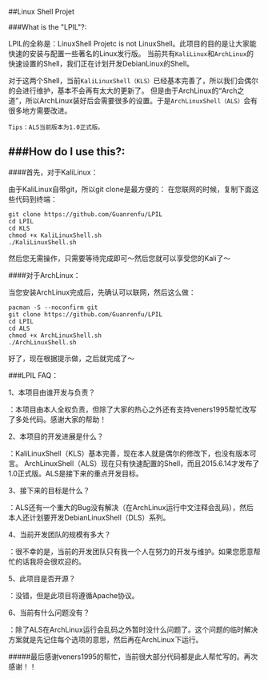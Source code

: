 ##Linux Shell Projet


###What is the "LPIL"?: 


LPIL的全称是：LinuxShell Projetc is not LinuxShell。此项目的目的是让大家能快速的安装与配置一些著名的Linux发行版。
当前共有`KaliLinux`和`ArchLinux`的快速设置的Shell，我们正在计划开发DebianLinux的Shell。

对于这两个Shell，当前`KaliLinuxShell（KLS）`已经基本完善了，所以我们会偶尔的会进行维护，基本不会再有太大的更新了。
但是由于ArchLinux的“Arch之道”，所以ArchLinux装好后会需要很多的设置。于是`ArchLinuxShell（ALS）`会有很多地方需要改进。

`Tips：ALS当前版本为1.0正式版。`

###How do I use this?: 
-----------------------
####首先，对于KaliLinux：

由于KaliLinux自带git，所以git clone是最方便的：
在您联网的时候，复制下面这些代码到终端：
```
git clone https://github.com/Guanrenfu/LPIL
cd LPIL
cd KLS
chmod +x KaliLinuxShell.sh
./KaliLinuxShell.sh
```
然后您无需操作，只需要等待完成即可～然后您就可以享受您的Kali了～

####对于ArchLinux：

当您安装ArchLinux完成后，先确认可以联网，然后这么做：

```
pacman -S --noconfirm git
git clone https://github.com/Guanrenfu/LPIL
cd LPIL
cd ALS
chmod +x ArchLinuxShell.sh
./ArchLinuxShell.sh
```
好了，现在根据提示做，之后就完成了～


###LPIL FAQ：


1、本项目由谁开发与负责？


：本项目由本人全权负责，但除了大家的热心之外还有支持veners1995帮忙改写了多处代码。感谢大家的帮助！


2、本项目的开发进展是什么？

：KaliLinuxShell（KLS）基本完善，现在本人就是偶尔的修改下，也没有版本可言。
ArchLinuxShell（ALS）现在只有快速配置的Shell，而且2015.6.14才发布了1.0正式版。ALS是接下来的重点开发目标。


3、接下来的目标是什么？


：ALS还有一个重大的Bug没有解决（在ArchLinux运行中文注释会乱码），然后本人还计划要开发DebianLinuxShell（DLS）系列。


4、当前开发团队的规模有多大？


：很不幸的是，当前的开发团队只有我一个人在努力的开发与维护。如果您愿意帮忙的话我将会很欢迎的。


5、此项目是否开源？


：没错，但是此项目将遵循Apache协议。


6、当前有什么问题没有？


：除了ALS在ArchLinux运行会乱码之外暂时没什么问题了。这个问题的临时解决方案就是先记住每个选项的意思，然后再在ArchLinux下运行。




#####最后感谢veners1995的帮忙，当前很大部分代码都是此人帮忙写的。再次感谢！！
